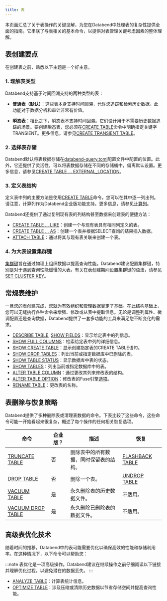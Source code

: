 ```yaml
---
title: 表
---
```


本页面汇总了关于表操作的关键见解，为您在Databend中处理表的复杂性提供全面的指南。它串联了与表相关的基本命令，以提供对表管理关键考虑因素的整体理解。

## 表创建要点

在创建表之前，熟悉以下主题是一个好主意。

### 1. 理解表类型

Databend支持基于时间回溯支持的两种类型的表：

- **普通表（默认）**：这些表本身支持时间回溯，允许您追踪和检索历史数据。此功能对于数据分析和审计非常有价值。

- **瞬态表**：相比之下，瞬态表不支持时间回溯。它们设计用于不需要历史数据追踪的场景。要创建瞬态表，您必须在[CREATE TABLE](10-ddl-create-table.md)命令中明确指定关键字TRANSIENT。更多信息，请参见[CREATE TRANSIENT TABLE](10-ddl-create-table.md#create-transient-table)。

### 2. 选择表存储

Databend默认将表数据存储在[databend-query.toml](https://github.com/datafuselabs/databend/blob/main/scripts/distribution/configs/databend-query.toml)配置文件中配置的位置。此外，它还提供了灵活性，可以将表数据存储在不同的存储桶中，偏离默认设置。更多信息，请参见[CREATE TABLE ... EXTERNAL_LOCATION](10-ddl-create-table.md#create-table--external_location)。

### 3. 定义表结构

定义表中列的主要方法是使用[CREATE TABLE](10-ddl-create-table.md#create-table)命令，您可以在其中逐一列出列。请注意，计算列作为Databend企业版功能支持。更多信息，请参见[计算列](10-ddl-create-table.md#computed-columns)。

Databend还提供了通过复制现有表的列结构甚至数据来创建表的便捷方法：

- [CREATE TABLE ... LIKE](10-ddl-create-table.md#create-table--like)：创建一个与现有表具有相同列定义的表。
- [CREATE TABLE ... AS](10-ddl-create-table.md#create-table--as)：创建一个表并根据SELECT查询的结果插入数据。
- [ATTACH TABLE](92-attach-table.md)：通过将其与现有表关联来创建一个表。

### 4. 为大表设置集群键

[集群键](../06-clusterkey/index.md)旨在通过物理上组织数据以提高查询性能。Databend建议配置集群键，特别是对于遇到查询性能缓慢的大表。有关在表创建期间设置集群键的语法，请参见[SET CLUSTER KEY](../06-clusterkey/dml-set-cluster-key.md)。

## 常规表维护

一旦您的表创建完成，您就为有效组织和管理数据奠定了基础。在此结构基础上，您可以无缝执行各种命令来增强、修改或从表中提取信息。无论是调整列属性、微调配置还是查询数据，Databend提供了一套多功能的工具来满足您不断变化的需求。

- [DESCRIBE TABLE](50-describe-table.md), [SHOW FIELDS](show-fields.md)：显示给定表中的列信息。
- [SHOW FULL COLUMNS](show-full-columns.md)：检索给定表中列的详细信息。
- [SHOW CREATE TABLE](show-create-table.md)：显示创建指定表的CREATE TABLE语句。
- [SHOW DROP TABLES](show-drop-tables.md)：列出当前或指定数据库中已删除的表。
- [SHOW TABLE STATUS](show-table-status.md)：显示数据库中表的状态。
- [SHOW TABLES](show-tables.md)：列出当前或指定数据库中的表。
- [ALTER TABLE COLUMN](90-alter-table-column.md)：通过更改其列来修改表的结构。
- [ALTER TABLE OPTION](90-alter-table-option.md)：修改表的Fuse引擎[选项](../../../00-sql-reference/30-table-engines/00-fuse.md#options)。
- [RENAME TABLE](30-ddl-rename-table.md)：更改表的名称。

## 表删除与恢复策略

Databend提供了多种删除表或清理表数据的命令。下表比较了这些命令，这些命令可能一开始看起来很复杂，概述了每个操作的任何相关恢复选项。

| 命令                | 企业版？ | 描述                                                         | 恢复            |
|-------------------|--------|------------------------------------------------------------|-----------------|
| [TRUNCATE TABLE](40-ddl-truncate-table.md)   | 否      | 删除表中的所有数据，同时保留表的结构。                       | [FLASHBACK TABLE](70-flashback-table.md) |
| [DROP TABLE](20-ddl-drop-table.md)        | 否      | 删除一个表。                                                  | [UNDROP TABLE](21-ddl-undrop-table.md)    |
| [VACUUM TABLE](91-vacuum-table.md)      | 是      | 永久删除表的历史数据文件。                                    | 不适用。         |
| [VACUUM DROP TABLE](91-vacuum-drop-table.md) | 是      | 永久删除已删除表的数据文件。                                  | 不适用。         |

## 高级表优化技术

随着时间的推移，Databend中的表可能需要优化以确保高效的性能和存储利用率。在这种情况下，以下命令可以帮助您：

:::note
表优化是一项高级操作。Databend建议在继续操作之前仔细阅读以下链接并理解优化过程，以避免潜在的数据丢失。
:::

- [ANALYZE TABLE](80-analyze-table.md)：计算表统计信息。
- [OPTIMIZE TABLE](60-optimize-table.md)：涉及压缩或清除历史数据以节省存储空间并提高查询性能。